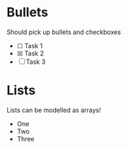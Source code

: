 # Bullets

Should pick up bullets and checkboxes

- [ ] <? _data_:task1 ?>Task 1
- [x] <? _data_:task2 ?>Task 2
- [ ] Task 3

# Lists

Lists can be modelled as arrays!

<? _data_:array ?>
- One
- Two
- Three
